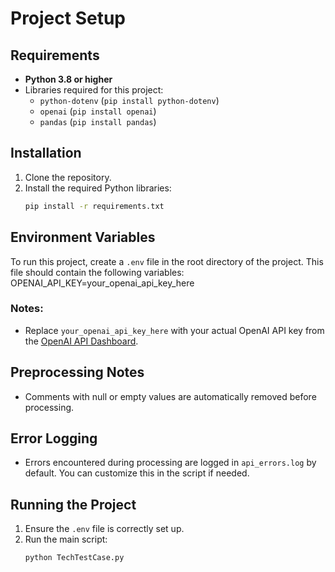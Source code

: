 # Project Setup

## Requirements
- **Python 3.8 or higher**
- Libraries required for this project:
  - `python-dotenv` (`pip install python-dotenv`)
  - `openai` (`pip install openai`)
  - `pandas` (`pip install pandas`)

## Installation
1. Clone the repository.
2. Install the required Python libraries:
   ```bash
   pip install -r requirements.txt
   ```

## Environment Variables
To run this project, create a `.env` file in the root directory of the project. This file should contain the following variables:
OPENAI_API_KEY=your_openai_api_key_here

### Notes:
- Replace `your_openai_api_key_here` with your actual OpenAI API key from the [OpenAI API Dashboard](https://platform.openai.com/account/api-keys).

## Preprocessing Notes
- Comments with null or empty values are automatically removed before processing.

## Error Logging
- Errors encountered during processing are logged in `api_errors.log` by default. You can customize this in the script if needed.

## Running the Project
1. Ensure the `.env` file is correctly set up.
2. Run the main script:
   ```bash
   python TechTestCase.py